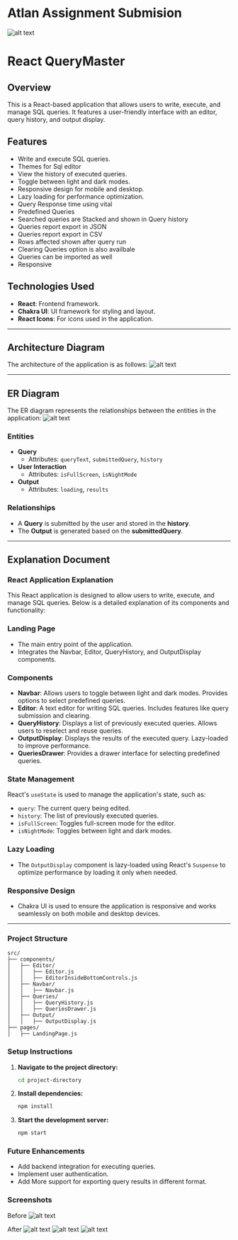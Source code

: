 # Atlan Assignment Submision
![alt text](/images/image-1.png)

# React QueryMaster

## Overview

This is a React-based application that allows users to write, execute, and manage SQL queries. It features a user-friendly interface with an editor, query history, and output display.

## Features

- Write and execute SQL queries.
- Themes for Sql editor
- View the history of executed queries.
- Toggle between light and dark modes.
- Responsive design for mobile and desktop.
- Lazy loading for performance optimization.
- Query Response time using vital
- Predefined Queries
- Searched queries are Stacked and shown in Query history
- Queries report export in JSON
- Queries report export in CSV
- Rows affected shown after query run
- Clearing  Queries option is also availbale
- Queries can be imported as well
- Responsive

## Technologies Used

- **React**: Frontend framework.
- **Chakra UI**: UI framework for styling and layout.
- **React Icons**: For icons used in the application.

---

## Architecture Diagram

The architecture of the application is as follows:
![alt text](/images/image.png)

---

## ER Diagram

The ER diagram represents the relationships between the entities in the application:
![alt text](/images/ER_Diagram.png)

### **Entities**

- **Query**
  - Attributes: `queryText`, `submittedQuery`, `history`
- **User Interaction**
  - Attributes: `isFullScreen`, `isNightMode`
- **Output**
  - Attributes: `loading`, `results`

### **Relationships**

- A **Query** is submitted by the user and stored in the **history**.
- The **Output** is generated based on the **submittedQuery**.



---

## Explanation Document

### **React Application Explanation**

This React application is designed to allow users to write, execute, and manage SQL queries. Below is a detailed explanation of its components and functionality:

### **Landing Page**

- The main entry point of the application.
- Integrates the Navbar, Editor, QueryHistory, and OutputDisplay components.

### **Components**

- **Navbar**: Allows users to toggle between light and dark modes. Provides options to select predefined queries.
- **Editor**: A text editor for writing SQL queries. Includes features like query submission and clearing.
- **QueryHistory**: Displays a list of previously executed queries. Allows users to reselect and reuse queries.
- **OutputDisplay**: Displays the results of the executed query. Lazy-loaded to improve performance.
- **QueriesDrawer**: Provides a drawer interface for selecting predefined queries.

### **State Management**

React's `useState` is used to manage the application's state, such as:

- `query`: The current query being edited.
- `history`: The list of previously executed queries.
- `isFullScreen`: Toggles full-screen mode for the editor.
- `isNightMode`: Toggles between light and dark modes.

### **Lazy Loading**

- The `OutputDisplay` component is lazy-loaded using React's `Suspense` to optimize performance by loading it only when needed.

### **Responsive Design**

- Chakra UI is used to ensure the application is responsive and works seamlessly on both mobile and desktop devices.

---

### **Project Structure**

```plaintext
src/
├── components/
│   ├── Editor/
│   │   ├── Editor.js
│   │   ├── EditorInsideBottomControls.js
│   ├── Navbar/
│   │   ├── Navbar.js
│   ├── Queries/
│   │   ├── QueryHistory.js
│   │   ├── QueriesDrawer.js
│   ├── Output/
│   │   ├── OutputDisplay.js
├── pages/
│   ├── LandingPage.js
```

### **Setup Instructions**

1. **Navigate to the project directory:**
   ```sh
   cd project-directory
   ```
2. **Install dependencies:**
   ```sh
   npm install
   ```
3. **Start the development server:**
   ```sh
   npm start
   ```

### **Future Enhancements**

- Add backend integration for executing queries.
- Implement user authentication.
- Add More support for exporting query results in different format.


### **Screenshots**
Before
![alt text](/images/image-2.png)

After
![alt text](/images/image-3.png)
![alt text](/images/image-4.png)
![alt text](/images/image-5.png)